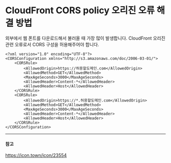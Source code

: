 # CloudFront CORS policy 오리진 오류 해결 방법

외부에서 웹 폰트를 다운로드해서 불러올 때 가장 많이 발생합니다. CloudFront 오리진 관련 오류로서 CORS 구성을 허용해주어야 합니다.

```
<?xml version="1.0" encoding="UTF-8"?>
<CORSConfiguration xmlns="http://s3.amazonaws.com/doc/2006-03-01/">
    <CORSRule>
        <AllowedOrigin>https://허용할도메인.com</AllowedOrigin>
        <AllowedMethod>GET</AllowedMethod>
        <MaxAgeSeconds>3000</MaxAgeSeconds>
        <AllowedHeader>Content-*</AllowedHeader>
        <AllowedHeader>Host</AllowedHeader>
    </CORSRule>
    <CORSRule>
        <AllowedOrigin>https://*.허용할도메인.com</AllowedOrigin>
        <AllowedMethod>GET</AllowedMethod>
        <MaxAgeSeconds>3000</MaxAgeSeconds>
        <AllowedHeader>Content-*</AllowedHeader>
        <AllowedHeader>Host</AllowedHeader>
    </CORSRule>
</CORSConfiguration>
```

---
#### 참고

https://icon.town/icon/23554